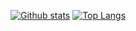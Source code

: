 

[![Github stats](https://github-readme-stats.vercel.app/api?username=baijianruoli&show_icons=true&include_all_commits=true)](https://github.com/baijianruoli) [![Top Langs](https://github-readme-stats.vercel.app/api/top-langs/?username=baijianruoli&layout=compact)](https://github.com/baijianruoli)

<!--

Here are some ideas to get you started:

- 🔭 I’m currently working on ...
- 🌱 I’m currently learning ...
- 👯 I’m looking to collaborate on ...
- 🤔 I’m looking for help with ...
- 💬 Ask me about ...
- 📫 How to reach me: ...
- 😄 Pronouns: ...
- ⚡ Fun fact: ...
-->
